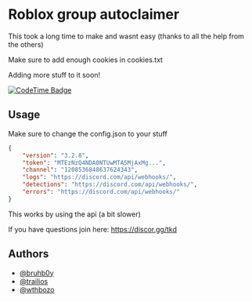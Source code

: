 # Roblox group autoclaimer

This took a long time to make and wasnt easy (thanks to all the help from the others)

Make sure to add enough cookies in cookies.txt

Adding more stuff to it soon!


[![CodeTime Badge](https://img.shields.io/endpoint?style=flat-square&color=222&url=https%3A%2F%2Fapi.codetime.dev%2Fshield%3Fid%3D24319%26project%3DAutoclaimers%26in=86400000)](https://codetime.dev)
## Usage

Make sure to change the config.json to your stuff

```json
{
    "version": "3.2.8",
    "token": "MTEzNzQ4NDA0NTUwMTA5MjAxMg...",
    "channel": "1208536848637624343",
    "logs": "https://discord.com/api/webhooks/",
    "detections": "https://discord.com/api/webhooks/",
    "errors": "https://discord.com/api/webhooks/"
}
```

This works by using the api (a bit slower) 

If you have questions join here: https://discor.gg/tkd
## Authors

- [@bruhb0y](https://www.github.com/bruhb0y)
- [@trailios](https://www.github.com/trailios)
- [@wthbozo](https://www.github.com/wthbozo)
